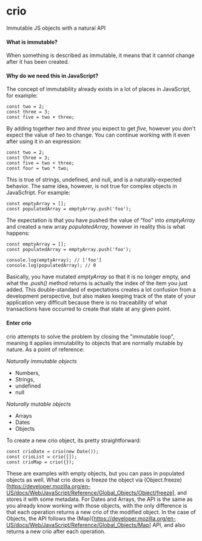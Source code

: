 # crio
Immutable JS objects with a natural API

#### What is immutable?

When something is described as immutable, it means that it cannot change after it has been created. 

#### Why do we need this in JavaScript?

The concept of immutability already exists in a lot of places in JavaScript, for example:
```
const two = 2;
const three = 3;
const five = two + three;
```
By adding together *two* and *three* you expect to get *five*, however you don't expect the value of *two* to change. You can continue working with it even after using it in an expression:
```
const two = 2;
const three = 3;
const five = two + three;
const four = two * two;
```
This is true of strings, undefined, and null, and is a naturally-expected behavior. The same idea, however, is not true for complex objects in JavaScfript. For example:
```
const emptyArray = [];
const populatedArray = emptyArray.push('foo');
```
The expectation is that you have pushed the value of "foo" into *emptyArray* and created a new array *populatedArray*, however in reality this is what happens:
```
const emptyArray = [];
const populatedArray = emptyArray.push('foo');

console.log(emptyArray); // ['foo']
console.log(populatedArray); // 0
```
Basically, you have mutated *emptyArray* so that it is no longer empty, and what the *.push()* method returns is actually the index of the item you just added. This double-standard of expectations creates a lot confusion from a development perspective, but also makes keeping track of the state of your application very difficult because there is no traceability of what transactions have occurred to create that state at any given point.

#### Enter crio

crio attempts to solve the problem by closing the "immutable loop", meaning it applies immutability to objects that are normally mutable by nature. As a point of reference:

*Naturally immutable objects*
* Numbers,
* Strings,
* undefined
* null

*Naturally mutable objects*
* Arrays
* Dates
* Objects

To create a new crio object, its pretty straightforward:
```
const crioDate = crio(new Date());
const crioList = crio([]);
const crioMap = crio({});
```
These are examples with empty objects, but you can pass in populated objects as well. What crio does is freeze the object via (Object.freeze)[https://developer.mozilla.org/en-US/docs/Web/JavaScript/Reference/Global_Objects/Object/freeze], and stores it with some metadata. For Dates and Arrays, the API is the same as you already know working with those objects, with the only difference is that each operation returns a new crio of the modified object. In the case of Objects, the API follows the (Map)[https://developer.mozilla.org/en-US/docs/Web/JavaScript/Reference/Global_Objects/Map] API, and also returns a new crio after each operation.

